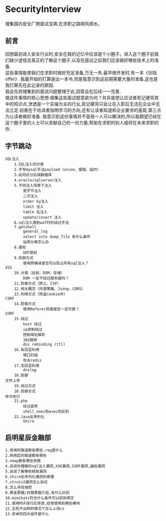 # SecurityInterview
搜集国内安全厂商面试宝典,在求职之路顺风顺水。
## 前言
回想最初进入安全行业时,安全在我的记忆中应该是个小圈子。进入这个圈子前我们缺少途径去真正的了解这个圈子,以及在面试之前我们应该做好哪些技术上的准备. </br>
这些事情能使我们在求职时做好充足准备,万无一失.最早做开发时,有一本《剑指offer》.我最开始的打算是出一本书,但是我意识到这前期需要大量的准备,这也是我打算先在此记录的原因. </br>
我会先将搜集到的面试问题整理于此,回答会在后续一一完善. </br>
做这件事情的核心思想:搜集这些面试题意欲为何？并非是想让应试者死记硬背其中的知识点,渗透是一个实操为主的行业,死记硬背只会让在入职后无法在企业中无法立足.初衷在于给读者指明学习的方向,还有让读者知道和企业要求的差距,第三点为让读者做好准备.
我意识到这份事情并不是我一人可以解决的,所以我期望已经在这个圈子里的人士可以贡献自己的一份力量,帮助在求职的别人或将在未来求职的你.
## 字节跳动
    SQL注入
        1.SQL注入的分类
        2.手写mysql手注payload（union、报错、延时）
        3.如何区分后端数据库
        4.oracle/sqlserver注入
        5.不同注入场景下注入
            宽字节注入
            二次注入
            order by注入
            limit 注入
            table 名注入
            update/insert 注入
        6.sql注入遇到waf时的绕过手法
        7.getshell
            general_log
            select into dump_file 有什么条件
            站库分离怎么办
        8.提权
            UDF提权
        9.防御方式
            使用预编译是否可以防止所有sql注入？
    XSS
        10.分类（反射、DOM、存储）
            DOM 一定不经过服务器吗？
        11.防御方式（转义、CSP）
        12.相关概念（同源策略、Jsonp、CORS）
        13.利用方式（除盗cookie外）
    CSRF
        14.防御方式
            使用Referer防御是否一定可靠？
    SSRF
        15.绕过
            host 绕过
            ip进制绕过
            控制域名解析
            302跳转
            dns rebinding (ttl)
        16.有回显利用
            端口扫描
            攻击redis
        17.无回显利用
            dnslog
        18.防御
    文件上传
        19.绕过方式
        20.防御方式
    命令执行
        21.php
            绕过姿势
            shell_exec和exec的区别
        22.Java反序列化
            Shiro
## 启明星辰金融部
    1.常用的隧道都有哪些,reg是什么
    2.网络层的隧道都有哪些
    3.nmap都有哪些参数
    4.说说你理解的sql注入漏洞,XXE漏洞,SSRF漏洞,越权漏洞
    5.说说了解哪些框架漏洞
    6.shiro反序列化漏洞的原理
    7.struts2漏洞怎么测试
    8.怎么寻找域控
    9.黄金票据/白银票据介绍,有什么区别
    10.mimikatz符合什么条件可以抓到明文
    11.使用MSF进行后渗透,经常使用到哪些模块
    12.主机不出网的情况下怎么上线cs
    13.安卓的四大组件是什么
